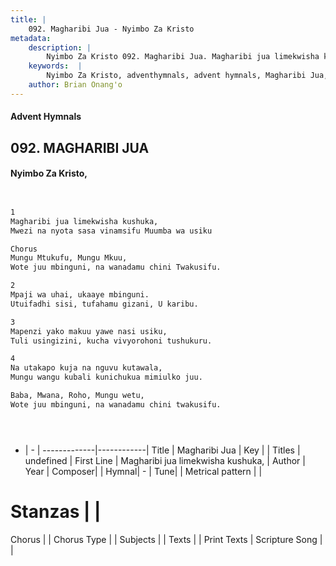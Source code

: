 ```yaml
---
title: |
    092. Magharibi Jua - Nyimbo Za Kristo
metadata:
    description: |
        Nyimbo Za Kristo 092. Magharibi Jua. Magharibi jua limekwisha kushuka, Mwezi na nyota sasa vinamsifu Muumba wa usiku  Chorus Mungu Mtukufu, Mungu Mkuu, Wote juu mbinguni, na wanadamu chini Twakusifu.  
    keywords:  |
        Nyimbo Za Kristo, adventhymnals, advent hymnals, Magharibi Jua, Magharibi jua limekwisha kushuka,. 
    author: Brian Onang'o
---
```


#### Advent Hymnals
## 092. MAGHARIBI JUA
####  Nyimbo Za Kristo,

```txt


1
Magharibi jua limekwisha kushuka,
Mwezi na nyota sasa vinamsifu Muumba wa usiku

Chorus
Mungu Mtukufu, Mungu Mkuu,
Wote juu mbinguni, na wanadamu chini Twakusifu.

2
Mpaji wa uhai, ukaaye mbinguni.
Utuifadhi sisi, tufahamu gizani, U karibu.

3
Mapenzi yako makuu yawe nasi usiku,
Tuli usingizini, kucha vivyorohoni tushukuru.

4
Na utakapo kuja na nguvu kutawala,
Mungu wangu kubali kunichukua mimiulko juu.

Baba, Mwana, Roho, Mungu wetu,
Wote juu mbinguni, na wanadamu chini twakusifu.





```

- |   -  |
-------------|------------|
Title | Magharibi Jua |
Key |  |
Titles | undefined |
First Line | Magharibi jua limekwisha kushuka, |
Author | 
Year | 
Composer| |
Hymnal|  - |
Tune|  |
Metrical pattern | |
# Stanzas |  |
Chorus |  |
Chorus Type |  |
Subjects | |
Texts |  |
Print Texts | 
Scripture Song |  |
    
